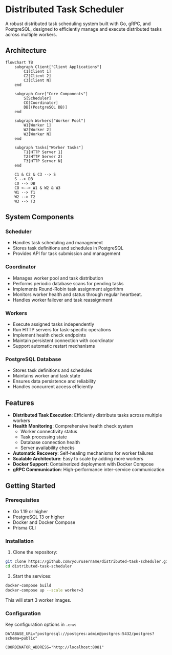 # Distributed Task Scheduler

A robust distributed task scheduling system built with Go, gRPC, and PostgreSQL, designed to efficiently manage and execute distributed tasks across multiple workers.

## Architecture

```mermaid
flowchart TB
    subgraph Client["Client Applications"]
        C1[Client 1]
        C2[Client 2]
        C3[Client N]
    end

    subgraph Core["Core Components"]
        S[Scheduler]
        CO[Coordinator]
        DB[(PostgreSQL DB)]
    end

    subgraph Workers["Worker Pool"]
        W1[Worker 1]
        W2[Worker 2]
        W3[Worker N]
    end

    subgraph Tasks["Worker Tasks"]
        T1[HTTP Server 1]
        T2[HTTP Server 2]
        T3[HTTP Server N]
    end

    C1 & C2 & C3 --> S
    S --> DB
    CO --> DB
    CO <--> W1 & W2 & W3
    W1 --> T1
    W2 --> T2
    W3 --> T3
```

## System Components

### Scheduler

- Handles task scheduling and management
- Stores task definitions and schedules in PostgreSQL
- Provides API for task submission and management

### Coordinator

- Manages worker pool and task distribution
- Performs periodic database scans for pending tasks
- Implements Round-Robin task assignment algorithm
- Monitors worker health and status through regular heartbeat.
- Handles worker failover and task reassignment

### Workers

- Execute assigned tasks independently
- Run HTTP servers for task-specific operations
- Implement health check endpoints
- Maintain persistent connection with coordinator
- Support automatic restart mechanisms

### PostgreSQL Database

- Stores task definitions and schedules
- Maintains worker and task state
- Ensures data persistence and reliability
- Handles concurrent access efficiently

## Features

- **Distributed Task Execution**: Efficiently distribute tasks across multiple workers
- **Health Monitoring**: Comprehensive health check system
  - Worker connectivity status
  - Task processing state
  - Database connection health
  - Server availability checks
- **Automatic Recovery**: Self-healing mechanisms for worker failures
- **Scalable Architecture**: Easy to scale by adding more workers
- **Docker Support**: Containerized deployment with Docker Compose
- **gRPC Communication**: High-performance inter-service communication

## Getting Started

### Prerequisites

- Go 1.19 or higher
- PostgreSQL 13 or higher
- Docker and Docker Compose
- Prisma CLI

### Installation

1. Clone the repository:

```bash
git clone https://github.com/yourusername/distributed-task-scheduler.git
cd distributed-task-scheduler
```

3. Start the services:

```bash
docker-compose build
docker-compose up --scale worker=3
```

This will start 3 worker images.

### Configuration

Key configuration options in `.env`:

```env
DATABASE_URL="postgresql://postgres:admin@postgres:5432/postgres?schema=public"

COORDINATOR_ADDRESS="http://localhost:8081"
```
